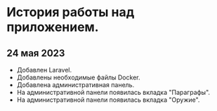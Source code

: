 История работы над приложением.
===

24 мая 2023
---
- Добавлен Laravel.
- Добавлены необходимые файлы Docker.
- Добавлена административная панель.
- На административной панели появилась вкладка "Параграфы".
- На административной панели появилась вкладка "Оружие".
